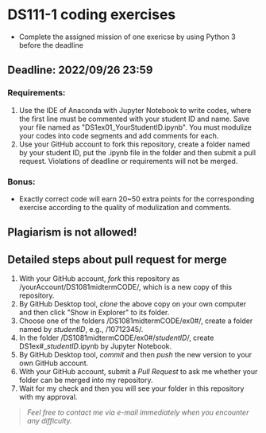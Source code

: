# DS111-1 coding exercises

- Complete the assigned mission of one exericse by using Python 3 before the deadline

## Deadline: 2022/09/26 23:59

### Requirements:
1. Use the IDE of Anaconda with Jupyter Notebook to write codes, where the first line must be commented with your student ID and name. Save your file named as "DS1ex01_YourStudentID.ipynb". You must modulize your codes into code segments and add comments for each.
2. Use your GitHub account to fork this repository, create a folder named by your student ID, put the .ipynb file in the folder and then submit a pull request. Violations of deadline or requirements will not be merged.

### Bonus:
- Exactly correct code will earn 20~50 extra points for the corresponding exercise according to the quality of modulization and comments.

## Plagiarism is not allowed!

## Detailed steps about pull request for merge ##
1. With your GitHub account, *fork* this repository as /yourAccount/DS1081midtermCODE/, which is a new copy of this repository.
2. By GitHub Desktop tool, *clone* the above copy on your own computer and then click "Show in Explorer" to its folder.
3. Choose one of the folders /DS1081midtermCODE/ex0#/, create a folder named by *studentID*, e.g., /10712345/.
4. In the folder /DS1081midtermCODE/ex0#/*studentID*/, create DS1ex#_*studentID*.ipynb by Jupyter Notebook. 
5. By GitHub Desktop tool, *commit* and then *push* the new version to your own GitHub account.
6. With your GitHub account, submit a *Pull Request* to ask me whether your folder can be merged into my repository.
7. Wait for my check and then you will see your folder in this repository with my approval.

> *Feel free to contact me via e-mail immediately when you encounter any difficulty.*
